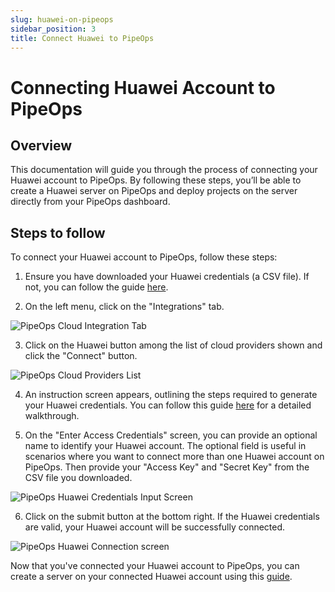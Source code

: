 ```yaml
---
slug: huawei-on-pipeops
sidebar_position: 3
title: Connect Huawei to PipeOps
---
```


# Connecting Huawei Account to PipeOps

## Overview

This documentation will guide you through the process of connecting your Huawei account to PipeOps. By following these steps, you’ll be able to create a Huawei server on PipeOps and deploy projects on the server directly from your PipeOps dashboard.


## Steps to follow

To connect your Huawei account to PipeOps, follow these steps:

1. Ensure you have downloaded your Huawei credentials (a CSV file). If not, you can follow the guide [here](/docs/how-to-guides/tutorials/generate-huawei-credentials).

2. On the left menu, click on the "Integrations" tab.

![PipeOps Cloud Integration Tab](https://pub-950943fa1bc54978bed46ef104f9d81a.r2.dev/PipeOpsCloudIntegrationTab.png)

3. Click on the Huawei button among the list of cloud providers shown and click the "Connect" button.

![PipeOps Cloud Providers List](https://pub-950943fa1bc54978bed46ef104f9d81a.r2.dev/PipeOpsConnectCloudProviderList.png)

4. An instruction screen appears, outlining the steps required to generate your Huawei credentials.
You can follow this guide [here](/docs/how-to-guides/tutorials/generate-huawei-credentials) for a detailed walkthrough.

5. On the "Enter Access Credentials" screen, you can provide an optional name to identify your Huawei account. The optional field is useful in scenarios where you want to connect more than one Huawei account on PipeOps. Then provide your "Access Key" and "Secret Key" from the CSV file you downloaded. 


![PipeOps Huawei Credentials Input Screen](https://pub-950943fa1bc54978bed46ef104f9d81a.r2.dev/PipeOpsHuaweiCloudCredentialsForm.png)

6. Click on the submit button at the bottom right. If the Huawei credentials are valid, your Huawei account will be successfully connected.

![PipeOps Huawei Connection screen](https://pub-950943fa1bc54978bed46ef104f9d81a.r2.dev/HuaweiConnectionScreen.png)

Now that you've connected your Huawei account to PipeOps, you can create a server on your connected Huawei account using this [guide](/docs/servers/server-provisioning).

